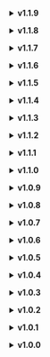 </details>

**<details><summary>v1.1.9</summary>**

* Ajout de mod (pré-configuré en français) qui permet de modifier le Texte-à-parole automatique lorsqu'un joueur porte la potion d'amour (LovePotion PhraseCustomizer de ArkanoidVFX)
* Suppression des fichiers inutiles pour alléger le mod.
* Compatibilité de mod à jour (MoreUpgrades 1.4.8+)
* Une phrase d'astuce n'était pas traduite (oops !)

</details>


</details>

**<details><summary>v1.1.8</summary>**

* Compatibilité de mod à jour (MoreUpgrades 1.4.5+)
* Une phrase d'astuce n'était pas traduite (oops !)

</details>


</details>

**<details><summary>v1.1.7</summary>**

* Compatibilité de mod à jour (MoreUpgrades 1.4.4+)

</details>


</details>

**<details><summary>v1.1.6</summary>**

* Erreur dans le CHANGELOG.

</details>


</details>

**<details><summary>v1.1.5</summary>**

* Compatibilité de mod à jour (MoreUpgrades 1.3.1+)

</details>


</details>

**<details><summary>v1.1.4</summary>**

* Suppression des fichiers inutiles pour alléger le mod.

</details>


</details>

**<details><summary>v1.1.3</summary>**

* Une phrase d'astuce n'était pas traduite (oops !)
* Pour ce qui est du reste à traduire (le Texte-à-parole automatique dépendant des situations), je laisse en stand-by le temps de faire des tests, ça peut attendre, c'est pas hyper important.

</details>


</details>

**<details><summary>v1.1.2</summary>**

* Compatibilité de mod à jour (MoreUpgrades 1.2.2)

</details>


</details>

**<details><summary>v1.1.1</summary>**

* Compatibilité de mod à jour (MoreUpgrades 1.2.0)
* Ajout de mod (pré-configuré en français) qui traduit le peu de mots et phrases restants (principalement le Texte-à-parole, mais pas tout à 100%, et les messages d'abandon dans le camion) que mon mod ne peut traduire (DestructionTextReplacer de REPOknorton)

</details>


</details>

**<details><summary>v1.1.0</summary>**

* Compatibilité de mod à jour (MoreUpgrades 1.1.7)

</details>


</details>

**<details><summary>v1.0.9</summary>**

* Mise à jour de XUnity AutoTranslator (5.4.4)

</details>


</details>

**<details><summary>v1.0.8</summary>**

* Quelques ajustements de traduction
* Correction de traduction du mod MoreUpgrades 1.0.9. (l'amélioration "Objets restants" était bugué à cause de la mise à jour récente)

</details>


</details>

**<details><summary>v1.0.7</summary>**

* Corrections et ajustements de traduction
* Complétion de quelques traductions manquantes

</details>


</details>

**<details><summary>v1.0.6</summary>**

* Corrections et ajustements de traduction

</details>


</details>

**<details><summary>v1.0.5</summary>**

* Ajout de "bulletbot.moreupgrades.cfg" du mod MoreUpgrades dans le dossier "config" avec le paramètre "Display Total Value = false" pour que la traduction soit 100% fonctionnel.

</details>


</details>

**<details><summary>v1.0.4</summary>**

* Diverses corrections grammaticales
* Complétion de quelques traductions manquantes
* Compatibilité de mod (MoreUpgrades)
* Annulation et suppression de certaines compatibilité de mod, car jugé finalement inutile à maintenir et perte de temps (REPOConfig, ImprovedStamina, FovUpdate, MorePlayers)

</details>


</details>

**<details><summary>v1.0.3</summary>**

* Quelques corrections grammaticales
* Complétion des traductions manquantes
* Compatibilité de mod (LevelNumberUI)

</details>


</details>

**<details><summary>v1.0.2</summary>**

* Quelques corrections grammaticales
* Complétion des traductions oubliées

</details>


</details>

**<details><summary>v1.0.1</summary>**

* Diverses corrections grammaticales
* Complétion des traductions manquantes
* Compatibilité avec certains mods (REPOConfig, ImprovedStamina, FovUpdate, CustomColors, MorePlayers)

</details>


</details>

**<details><summary>v1.0.0</summary>**

* Première version

</details>